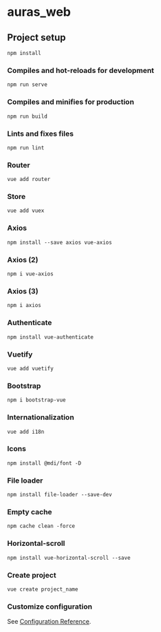 # auras_web

## Project setup
```
npm install
```

### Compiles and hot-reloads for development
```
npm run serve
```

### Compiles and minifies for production
```
npm run build
```

### Lints and fixes files
```
npm run lint
```

### Router
```
vue add router
```

### Store
```
vue add vuex
```

### Axios
```
npm install --save axios vue-axios
```

### Axios (2)
```
npm i vue-axios
```

### Axios (3)
```
npm i axios
```

### Authenticate
```
npm install vue-authenticate
```

### Vuetify
```
vue add vuetify
```


### Bootstrap
```
npm i bootstrap-vue
```

### Internationalization
```
vue add i18n
```

### Icons
```
npm install @mdi/font -D
```

### File loader
```
npm install file-loader --save-dev
```

### Empty cache
```
npm cache clean -force
```

### Horizontal-scroll
```
npm install vue-horizontal-scroll --save
```

### Create project
```
vue create project_name
```

### Customize configuration
See [Configuration Reference](https://cli.vuejs.org/config/).
